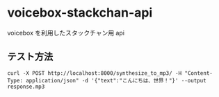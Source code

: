 # voicebox-stackchan-api

voicebox を利用したスタックチャン用 api

## テスト方法

```
curl -X POST http://localhost:8000/synthesize_to_mp3/ -H "Content-Type: application/json" -d '{"text":"こんにちは、世界！"}' --output response.mp3

```

